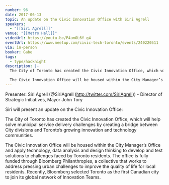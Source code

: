 ```yaml
---
number: 96
date: 2017-06-13
topic: An update on the Civic Innovation Office with Siri Agrell
speakers:
  - "[[Siri Agrell]]"
venue: "[[Metro Hall]]"
videoUrl: https://youtu.be/P4umOL6Y_g4
eventUrl: https://www.meetup.com/civic-tech-toronto/events/240220511
via: in-person
booker: Gabe
tags:
  - type/hacknight
description: |-
  The City of Toronto has created the Civic Innovation Office, which will help solve municipal service delivery challenges by creating a bridge between City divisions and Toronto’s growing innovation and technology communities.

  The Civic Innovation Office will be housed within the City Manager’s Office and apply technology, data analysis and design thinking to develop and test solutions to challenges faced by Toronto residents. The office is fully funded through Bloomberg Philanthropies, a collective that works to address pressing urban challenges to improve the quality of life for local residents. Recently, Bloomberg selected Toronto as the first Canadian city to join its global network of Innovation Teams.
---
```


Presenter: Siri Agrell (@SiriAgrell (http://twitter.com/SiriAgrell)) - Director of Strategic Initiatives, Mayor John Tory

Siri will present an update on the Civic Innovation Office:

The City of Toronto has created the Civic Innovation Office, which will help solve municipal service delivery challenges by creating a bridge between City divisions and Toronto’s growing innovation and technology communities.

The Civic Innovation Office will be housed within the City Manager’s Office and apply technology, data analysis and design thinking to develop and test solutions to challenges faced by Toronto residents. The office is fully funded through Bloomberg Philanthropies, a collective that works to address pressing urban challenges to improve the quality of life for local residents. Recently, Bloomberg selected Toronto as the first Canadian city to join its global network of Innovation Teams.
